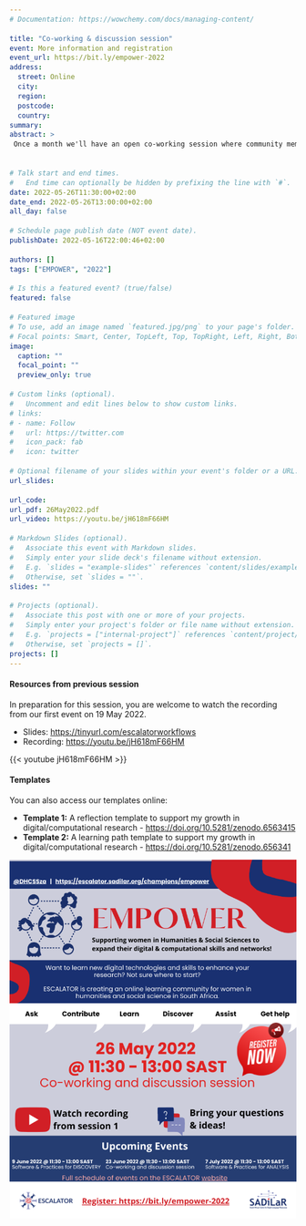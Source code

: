 ```yaml
---
# Documentation: https://wowchemy.com/docs/managing-content/

title: "Co-working & discussion session"
event: More information and registration
event_url: https://bit.ly/empower-2022
address:
  street: Online
  city:
  region:
  postcode:
  country:
summary: 
abstract: >
 Once a month we'll have an open co-working session where community members can share their experiences, ask questions, celebrate successes, brainstorm solutions, and more. 


# Talk start and end times.
#   End time can optionally be hidden by prefixing the line with `#`.
date: 2022-05-26T11:30:00+02:00
date_end: 2022-05-26T13:00:00+02:00
all_day: false

# Schedule page publish date (NOT event date).
publishDate: 2022-05-16T22:00:46+02:00

authors: []
tags: ["EMPOWER", "2022"]

# Is this a featured event? (true/false)
featured: false

# Featured image
# To use, add an image named `featured.jpg/png` to your page's folder. 
# Focal points: Smart, Center, TopLeft, Top, TopRight, Left, Right, BottomLeft, Bottom, BottomRight.
image:
  caption: ""
  focal_point: ""
  preview_only: true

# Custom links (optional).
#   Uncomment and edit lines below to show custom links.
# links:
# - name: Follow
#   url: https://twitter.com
#   icon_pack: fab
#   icon: twitter

# Optional filename of your slides within your event's folder or a URL.
url_slides:

url_code:
url_pdf: 26May2022.pdf
url_video: https://youtu.be/jH618mF66HM

# Markdown Slides (optional).
#   Associate this event with Markdown slides.
#   Simply enter your slide deck's filename without extension.
#   E.g. `slides = "example-slides"` references `content/slides/example-slides.md`.
#   Otherwise, set `slides = ""`.
slides: ""

# Projects (optional).
#   Associate this post with one or more of your projects.
#   Simply enter your project's folder or file name without extension.
#   E.g. `projects = ["internal-project"]` references `content/project/deep-learning/index.md`.
#   Otherwise, set `projects = []`.
projects: []
---
```


#### Resources from previous session

In preparation for this session, you are welcome to watch the recording from our first event on 19 May 2022.

- Slides: <https://tinyurl.com/escalatorworkflows>
- Recording: <https://youtu.be/jH618mF66HM>

{{< youtube jH618mF66HM >}}

#### Templates

You can also access our templates online:

- **Template 1:** A reflection template to support my growth in digital/computational research - <https://doi.org/10.5281/zenodo.6563415>
- **Template 2:**  A learning path template to support my growth in digital/computational research - <https://doi.org/10.5281/zenodo.656341>

[![26May2022](26May2022.png)](https://bit.ly/empower-2022)

